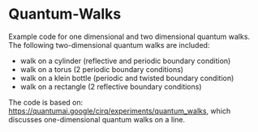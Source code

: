 # Quantum-Walks

Example code for one dimensional and two dimensional quantum walks. The following two-dimensional quantum walks are included:
- walk on a cylinder (reflective and periodic boundary condition)
- walk on a torus (2 periodic boundary conditions)
- walk on a klein bottle (periodic and twisted boundary condition)
- walk on a rectangle (2 reflective boundary conditions)

The code is based on: https://quantumai.google/cirq/experiments/quantum_walks, which discusses one-dimensional quantum walks on a line.
